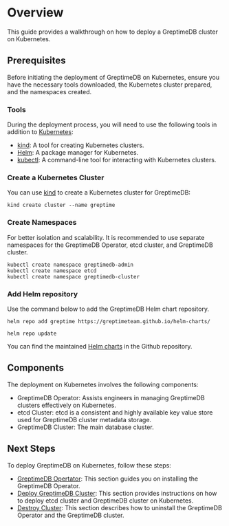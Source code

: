 # Overview

This guide provides a walkthrough on how to deploy a GreptimeDB cluster on Kubernetes.

## Prerequisites

Before initiating the deployment of GreptimeDB on Kubernetes,
ensure you have the necessary tools downloaded,
the Kubernetes cluster prepared, and the namespaces created.

### Tools

During the deployment process,
you will need to use the following tools in addition to [Kubernetes](https://kubernetes.io/):

- [kind](https://kind.sigs.k8s.io/docs/user/quick-start/): A tool for creating Kubernetes clusters.
- [Helm](https://helm.sh/docs/intro/install/): A package manager for Kubernetes.
- [kubectl](https://kubernetes.io/docs/tasks/tools/#kubectl): A command-line tool for interacting with Kubernetes clusters.

### Create a Kubernetes Cluster

You can use [kind](https://kind.sigs.k8s.io/docs/user/quick-start/) to create a Kubernetes cluster for GreptimeDB:

```shell
kind create cluster --name greptime
```

### Create Namespaces

For better isolation and scalability.
It is recommended to use separate namespaces for the GreptimeDB Operator, etcd cluster, and GreptimeDB cluster.

```shell
kubectl create namespace greptimedb-admin
kubectl create namespace etcd
kubectl create namespace greptimedb-cluster
```

### Add Helm repository

Use the command below to add the GreptimeDB Helm chart repository.

```shell
helm repo add greptime https://greptimeteam.github.io/helm-charts/
```

```shell
helm repo update
```

You can find the maintained [Helm charts](https://github.com/GreptimeTeam/helm-charts) in the Github repository.

## Components

The deployment on Kubernetes involves the following components:

- GreptimeDB Operator: Assists engineers in managing GreptimeDB clusters effectively on Kubernetes.
- etcd Cluster: etcd is a consistent and highly available key value store used for GreptimeDB cluster metadata storage.
- GreptimeDB Cluster: The main database cluster.

## Next Steps

To deploy GreptimeDB on Kubernetes, follow these steps:

- [GreptimeDB Opertator](greptimedb-operator.md): This section guides you on installing the GreptimeDB Operator.
- [Deploy GreptimeDB Cluster](deploy-greptimedb-cluster.md): This section provides instructions on how to deploy etcd cluster and GreptimeDB cluster on Kubernetes.
- [Destroy Cluster](destroy-cluster.md): This section describes how to uninstall the GreptimeDB Operator and the GreptimeDB cluster.
